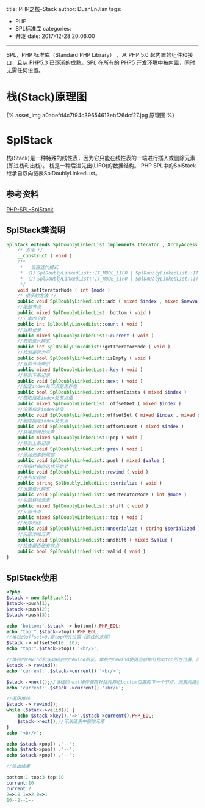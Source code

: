 title: PHP之栈-Stack
author: DuanEnJian
tags:
  - PHP
  - SPL标准库
categories:
  - 开发
date: 2017-12-28 20:06:00
---
SPL，PHP 标准库（Standard PHP Library） ，从 PHP 5.0 起内置的组件和接口，且从 PHP5.3 已逐渐的成熟。SPL 在所有的 PHP5 开发环境中被内置，同时无需任何设置。
<!-- more -->

# 栈(Stack)原理图

{% asset_img a0abefd4c7f94c39654613ebf26dcf27.jpg 原理图 %}
# SplStack
栈(Stack)是一种特殊的线性表，因为它只能在线性表的一端进行插入或删除元素(即进栈和出栈)。
栈是一种后进先出(LIFO)的数据结构。
PHP SPL中的SplStack继承自双向链表SplDoublyLinkedList。
## 参考资料
[PHP-SPL-SplStack](http://php.net/manual/zh/class.splstack.php)
## SplStack类说明
```php
SplStack extends SplDoublyLinkedList implements Iterator , ArrayAccess , Countable {
    /* 方法 */
    __construct ( void )
    /**
     *   设置迭代模式
     * （1）SplDoublyLinkedList::IT_MODE_LIFO | SplDoublyLinkedList::IT_MODE_KEEP （默认值,迭代后数据保存）
     * （2）SplDoublyLinkedList::IT_MODE_LIFO | SplDoublyLinkedList::IT_MODE_DELETE （迭代后数据删除）
     */
    void setIteratorMode ( int $mode )
    /* 继承的方法 */
    public void SplDoublyLinkedList::add ( mixed $index , mixed $newval )
    //尾部节点
    public mixed SplDoublyLinkedList::bottom ( void )
    //元素的个数
    public int SplDoublyLinkedList::count ( void )
    //当前记录
    public mixed SplDoublyLinkedList::current ( void )
    //获取迭代模式
    public int SplDoublyLinkedList::getIteratorMode ( void )
    //检测是否为空
    public bool SplDoublyLinkedList::isEmpty ( void )
    //当前节点索引
    public mixed SplDoublyLinkedList::key ( void )
    //移到下条记录
    public void SplDoublyLinkedList::next ( void )
    //指定index处节点是否存在
    public bool SplDoublyLinkedList::offsetExists ( mixed $index )
    //获取指定index处节点值
    public mixed SplDoublyLinkedList::offsetGet ( mixed $index )
    //设置指定index处值
    public void SplDoublyLinkedList::offsetSet ( mixed $index , mixed $newval )
    //删除指定index处节点
    public void SplDoublyLinkedList::offsetUnset ( mixed $index )
    //从尾部弹出元素
    public mixed SplDoublyLinkedList::pop ( void )
    //移到上条记录
    public void SplDoublyLinkedList::prev ( void )
    //添加元素到尾部
    public void SplDoublyLinkedList::push ( mixed $value )
    //将指针指向迭代开始处
    public void SplDoublyLinkedList::rewind ( void )
    //序列化存储
    public string SplDoublyLinkedList::serialize ( void )
    //设置迭代模式
    public void SplDoublyLinkedList::setIteratorMode ( int $mode )
    //头部移除元素
    public mixed SplDoublyLinkedList::shift ( void )
    //头部节点
    public mixed SplDoublyLinkedList::top ( void )
    //反序列化
    public void SplDoublyLinkedList::unserialize ( string $serialized )
    //头部添加元素
    public void SplDoublyLinkedList::unshift ( mixed $value )
    //检查是否还有节点
    public bool SplDoublyLinkedList::valid ( void )
}
```
## SplStack使用
```php
<?php
$stack = new SplStack();
$stack->push(1);
$stack->push(2);
$stack->push(3);

echo 'bottom:'.$stack -> bottom().PHP_EOL;
echo "top:".$stack->top().PHP_EOL;
//堆栈的offset=0,是top所在位置（即栈的末尾）
$stack -> offsetSet(0, 10);
echo "top:".$stack->top().'<br/>';

//堆栈的rewind和双向链表的rewind相反，堆栈的rewind使得当前指针指向top所在位置，而双向链表调用之后指向bottom所在位置
$stack -> rewind();
echo 'current:'.$stack->current().'<br/>';

$stack ->next();//堆栈的next操作使指针指向靠近bottom位置的下一个节点，而双向链表是靠近top的下一个节点
echo 'current:'.$stack ->current().'<br/>';

//遍历堆栈
$stack -> rewind();
while ($stack->valid()) {
    echo $stack->key().'=>'.$stack->current().PHP_EOL;
    $stack->next();//不从链表中删除元素
}
echo '<br/>';

echo $stack->pop() .'--';
echo $stack->pop() .'--';
echo $stack->pop() .'--';

//输出结果

bottom:1 top:3 top:10
current:10
current:2
2=>10 1=>2 0=>1 
10--2--1--

```